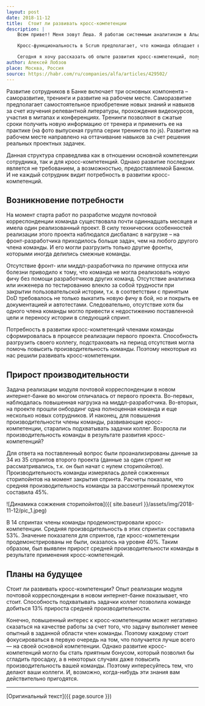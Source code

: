 ```yaml
---
layout: post
date: 2018-11-12
title:  Стоит ли развивать кросс-компетенции
description: |
    Всем привет! Меня зовут Леша. Я работаю системным аналитиком в Альфа-Банке, где занимаюсь развитием электронных каналов, в частности, новым интернет-банком для юридических лиц и индивидуальных предпринимателей.<br><br>

    Кросс-функциональность в Scrum предполагает, что команда обладает всеми компетенциями, необходимыми для самостоятельной разработки продукта. Но должен ли каждый член команды фокусироваться строго на своей основной компетенции? Или стоит развивать кросс-компетенции, на которых специализируются коллеги?<br><br>

    Сегодня я хочу рассказать об опыте развития кросс-компетенций, полученном моей командой при реализации модуля почтовой корреспонденции в новом интернет-банке. Как мы до этого дошли и что из этого вышло? Всех заинтересованных прошу под кат.
author: Алексей Лобзов
place: Москва, Россия
source: https://habr.com/ru/companies/alfa/articles/429502/
---
```


Развитие сотрудников в Банке включает три основных компонента – саморазвитие, тренинги и развитие на рабочем месте. Саморазвитие предполагает самостоятельное приобретение новых знаний и навыков за счет изучения релевантной литературы, прохождения видеокурсов, участия в митапах и конференциях. Тренинги позволяют в сжатые сроки получить новую информацию от тренера и применить ее на практике (на фото выпускная группа серии тренингов по js). Развитие на рабочем месте направлено на оттачивание навыков за счет решения реальных проектных задачек.

Данная структура справедлива как в отношении основной компетенции сотрудника, так и для кросс-компетенций. Однако развитие последних является не требованием, а возможностью, предоставляемой Банком. И не каждый сотрудник видит потребность в развитии кросс-компетенций.

## Возникновение потребности

На момент старта работ по разработке модуля почтовой корреспонденции команда существовала почти одиннадцать месяцев и имела один реализованный проект. В силу технических особенностей реализации этого проекта наблюдался дисбаланс в нагрузке – на фронт-разработчика приходилось больше задач, чем на любого другого члена команды. И его могли разгрузить только другие фронты, которыми иногда делились смежные команды.

Отсутствие фронт- или миддл-разработчика по причине отпуска или болезни приводило к тому, что команда не могла реализовать новую фичу без помощи разработчиков других команд. Отсутствие аналитика или инженера по тестированию влекло за собой трудности при закрытии пользовательской истории, т.к. в соответствии с принятым DoD требовалось не только выкатить новую фичу в бой, но и покрыть ее документацией и автотестами. Следовательно, отсутствие хотя бы одного члена команды могло привести к недостижению поставленной цели и переносу истории в следующий спринт.

Потребность в развитии кросс-компетенций членами команды сформировалась в процессе реализации первого проекта. Способность разгрузить своего коллегу, подстраховать на период отсутствия могла помочь повысить производительность команды. Поэтому некоторые из нас решили развивать кросс-компетенции.

## Прирост производительности

Задача реализации модуля почтовой корреспонденции в новом интернет-банке во многом отличалась от первого проекта. Во-первых, наблюдалась повышенная нагрузка на миддл-разработчика. Во-вторых, на проекте прошли онбординг одна полноценная команда и еще несколько новых сотрудников. И наконец, для повышения производительности члены команды, развивающие кросс-компетенции, старались подхватывать задачки коллег. Возросла ли производительность команды в результате развития кросс-компетенций?

Для ответа на поставленный вопрос были проанализированы данные за 34 из 35 спринтов второго проекта (данные за один спринт не рассматривались, т.к. он был начат с нулем сторипойнтов). Производительность команды измерялась долей сожженных сторипойнтов на момент закрытия спринта. Расчеты показали, что средняя производительность команды за рассмотренный промежуток составила 45%.

![Динамика сожжения сторипойнтов]({{ site.baseurl }}/assets/img/2018-11-12/pic_1.jpeg)

В 14 спринтах члены команды продемонстрировали кросс-компетенции. Средняя производительность в этих спринтах составила 53%. Значение показателя для спринтов, где кросс-компетенции продемонстрированы не были, оказалось на уровне 40%. Таким образом, был выявлен прирост средней производительности команды в результате применения кросс-компетенций.

## Планы на будущее

Стоит ли развивать кросс-компетенции? Опыт реализации модуля почтовой корреспонденции в новом интернет-банке показывает, что стоит. Способность подхватывать задачки коллег позволила команде добиться 13% прироста средней производительности.

Конечно, повышенный интерес к кросс-компетенциям может негативно сказаться на качестве работы за счет того, что задачу выполняет менее опытный в заданной области член команды. Поэтому каждому стоит фокусироваться в первую очередь на том, что получается лучше всего — на своей основной компетенции. Однако развитие кросс-компетенций могло бы стать приятным бонусом, который позволил бы сгладить просадку, а в некоторых случаях даже повысить производительность вашей команды. Поэтому интересуйтесь тем, что делают ваши коллеги. И, возможно, когда-нибудь эти знания вам действительно пригодятся.

---

[Оригинальный текст]({{ page.source }})